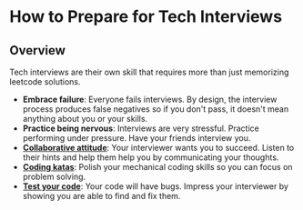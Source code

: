 # How to Prepare for Tech Interviews

## Overview

Tech interviews are their own skill that requires more than just memorizing leetcode solutions.

* **Embrace failure**: Everyone fails interviews. By design, the interview process produces false negatives so if you don't pass, it doesn't mean anything about you or your skills. 
* **Practice being nervous**: Interviews are very stressful. Practice performing under pressure. Have your friends interview you. 
* **[Collaborative attitude](https://github.com/hthuman/tech-interview-tips/blob/main/general/collaboration.md)**: Your interviewer wants you to succeed. Listen to their hints and help them help you by communicating your thoughts.
* **[Coding katas](https://github.com/hthuman/tech-interview-tips/blob/main/code/coding-katas.md)**: Polish your mechanical coding skills so you can focus on problem solving.
* **[Test your code](https://github.com/hthuman/tech-interview-tips/blob/main/code/testing.md)**: Your code will have bugs. Impress your interviewer by showing you are able to find and fix them.
